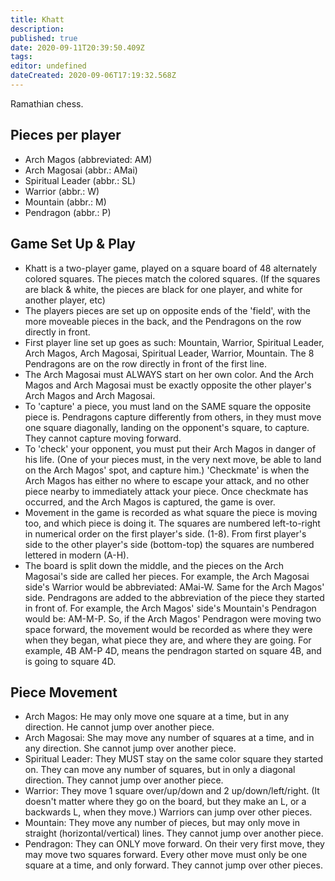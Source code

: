 ```yaml
---
title: Khatt
description: 
published: true
date: 2020-09-11T20:39:50.409Z
tags: 
editor: undefined
dateCreated: 2020-09-06T17:19:32.568Z
---
```


Ramathian chess.

Pieces per player
------------------

-   Arch Magos (abbreviated: AM)
-   Arch Magosai (abbr.: AMai)
-   Spiritual Leader (abbr.: SL)
-   Warrior (abbr.: W)
-   Mountain (abbr.: M)
-   Pendragon (abbr.: P)

Game Set Up & Play
------------------

-   Khatt is a two-player game, played on a square board of 48 alternately colored squares. The pieces match the colored squares. (If the squares are black & white, the pieces are black for one player, and white for another player, etc)
-   The players pieces are set up on opposite ends of the 'field', with the more moveable pieces in the back, and the Pendragons on the row directly in front.
-   First player line set up goes as such: Mountain, Warrior, Spiritual Leader, Arch Magos, Arch Magosai, Spiritual Leader, Warrior, Mountain. The 8 Pendragons are on the row directly in front of the first line.
-   The Arch Magosai must ALWAYS start on her own color. And the Arch Magos and Arch Magosai must be exactly opposite the other player's Arch Magos and Arch Magosai.
-   To 'capture' a piece, you must land on the SAME square the opposite piece is. Pendragons capture differently from others, in they must move one square diagonally, landing on the opponent's square, to capture. They cannot capture moving forward.
-   To 'check' your opponent, you must put their Arch Magos in danger of his life. (One of your pieces must, in the very next move, be able to land on the Arch Magos' spot, and capture him.) 'Checkmate' is when the Arch Magos has either no where to escape your attack, and no other piece nearby to immediately attack your piece. Once checkmate has occurred, and the Arch Magos is captured, the game is over.
-   Movement in the game is recorded as what square the piece is moving too, and which piece is doing it. The squares are numbered left-to-right in numerical order on the first player's side. (1-8). From first player's side to the other player's side (bottom-top) the squares are numbered lettered in modern (A-H).
-   The board is split down the middle, and the pieces on the Arch Magosai's side are called her pieces. For example, the Arch Magosai side's Warrior would be abbreviated: AMai-W. Same for the Arch Magos' side. Pendragons are added to the abbreviation of the piece they started in front of. For example, the Arch Magos' side's Mountain's Pendragon would be: AM-M-P. So, if the Arch Magos' Pendragon were moving two space forward, the movement would be recorded as where they were when they began, what piece they are, and where they are going. For example, 4B AM-P 4D, means the pendragon started on square 4B, and is going to square 4D.

Piece Movement
--------------

-   Arch Magos: He may only move one square at a time, but in any direction. He cannot jump over another piece.
-   Arch Magosai: She may move any number of squares at a time, and in any direction. She cannot jump over another piece.
-   Spiritual Leader: They MUST stay on the same color square they started on. They can move any number of squares, but in only a diagonal direction. They cannot jump over another piece.
-   Warrior: They move 1 square over/up/down and 2 up/down/left/right. (It doesn't matter where they go on the board, but they make an L, or a backwards L, when they move.) Warriors can jump over other pieces.
-   Mountain: They move any number of pieces, but may only move in straight (horizontal/vertical) lines. They cannot jump over another piece.
-   Pendragon: They can ONLY move forward. On their very first move, they may move two squares forward. Every other move must only be one square at a time, and only forward. They cannot jump over other pieces.
